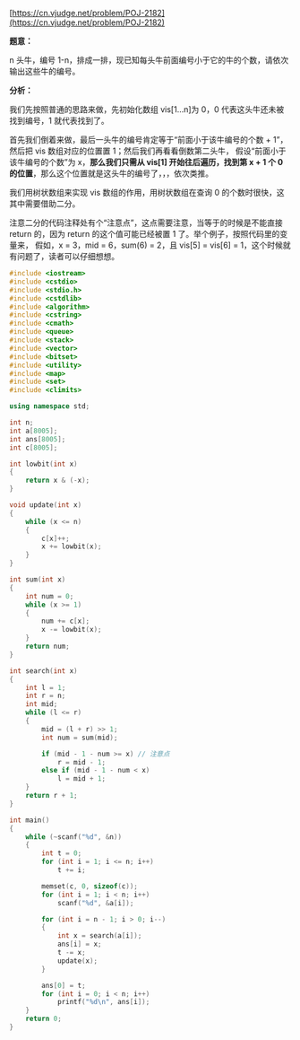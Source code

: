 [https://cn.vjudge.net/problem/POJ-2182](https://cn.vjudge.net/problem/POJ-2182)

**题意：**

n 头牛，编号 1-n，排成一排，现已知每头牛前面编号小于它的牛的个数，请依次输出这些牛的编号。

**分析：**

我们先按照普通的思路来做，先初始化数组 vis[1...n]为 0，0 代表这头牛还未被找到编号，1 就代表找到了。

首先我们倒着来做，最后一头牛的编号肯定等于“前面小于该牛编号的个数 + 1”，然后把 vis 数组对应的位置置 1；然后我们再看看倒数第二头牛，
假设“前面小于该牛编号的个数”为 x，**那么我们只需从 vis[1] 开始往后遍历，找到第 x + 1 个 0 的位置**，那么这个位置就是这头牛的编号了，，，依次类推。

我们用树状数组来实现 vis 数组的作用，用树状数组在查询 0 的个数时很快，这其中需要借助二分。

注意二分的代码注释处有个“注意点”，这点需要注意，当等于的时候是不能直接 return 的，因为 return 的这个值可能已经被置 1 了。举个例子，按照代码里的变量来，
假如，x = 3，mid = 6，sum(6) = 2，且 vis[5] = vis[6] = 1，这个时候就有问题了，读者可以仔细想想。


```c++
#include <iostream>
#include <cstdio>
#include <stdio.h>
#include <cstdlib>
#include <algorithm>
#include <cstring>
#include <cmath>
#include <queue>
#include <stack>
#include <vector>
#include <bitset>
#include <utility>
#include <map>
#include <set>
#include <climits>

using namespace std;

int n;
int a[8005];
int ans[8005];
int c[8005];

int lowbit(int x)
{
	return x & (-x);
}

void update(int x)
{
	while (x <= n)
	{
		c[x]++;
		x += lowbit(x);
	}
}

int sum(int x)
{
	int num = 0;
	while (x >= 1)
	{
		num += c[x];
		x -= lowbit(x);
	}
	return num;
}

int search(int x)
{
	int l = 1;
	int r = n;
	int mid;
	while (l <= r)
	{
		mid = (l + r) >> 1;
		int num = sum(mid);

		if (mid - 1 - num >= x) // 注意点
			r = mid - 1;
		else if (mid - 1 - num < x)
			l = mid + 1;
	}
	return r + 1;
}

int main()
{
	while (~scanf("%d", &n))
	{
		int t = 0;
		for (int i = 1; i <= n; i++)
			t += i;

		memset(c, 0, sizeof(c));
		for (int i = 1; i < n; i++)
			scanf("%d", &a[i]);

		for (int i = n - 1; i > 0; i--)
		{
			int x = search(a[i]);
			ans[i] = x;
			t -= x;
			update(x);
		}

		ans[0] = t;
		for (int i = 0; i < n; i++)
			printf("%d\n", ans[i]);
	}
	return 0;
}

```
